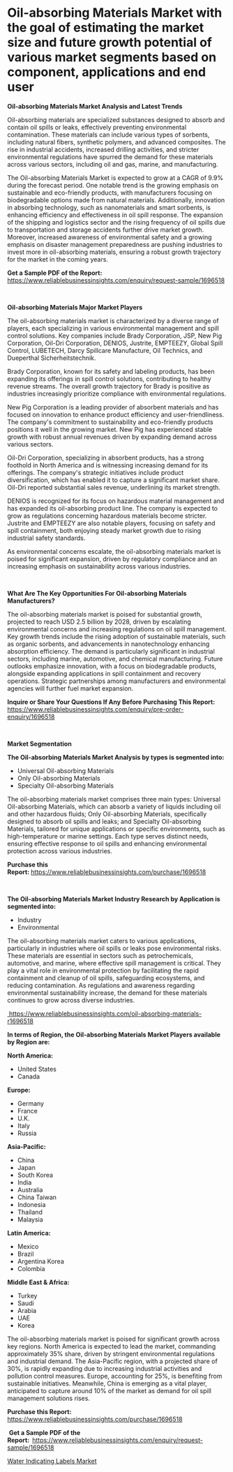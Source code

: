 <p><h1>Oil-absorbing Materials Market with the goal of estimating the market size and future growth potential of various market segments based on component, applications and end user</h1></p><p><strong>Oil-absorbing Materials Market Analysis and Latest Trends</strong></p>
<p><p>Oil-absorbing materials are specialized substances designed to absorb and contain oil spills or leaks, effectively preventing environmental contamination. These materials can include various types of sorbents, including natural fibers, synthetic polymers, and advanced composites. The rise in industrial accidents, increased drilling activities, and stricter environmental regulations have spurred the demand for these materials across various sectors, including oil and gas, marine, and manufacturing.</p><p>The Oil-absorbing Materials Market is expected to grow at a CAGR of 9.9% during the forecast period. One notable trend is the growing emphasis on sustainable and eco-friendly products, with manufacturers focusing on biodegradable options made from natural materials. Additionally, innovation in absorbing technology, such as nanomaterials and smart sorbents, is enhancing efficiency and effectiveness in oil spill response. The expansion of the shipping and logistics sector and the rising frequency of oil spills due to transportation and storage accidents further drive market growth. Moreover, increased awareness of environmental safety and a growing emphasis on disaster management preparedness are pushing industries to invest more in oil-absorbing materials, ensuring a robust growth trajectory for the market in the coming years.</p></p>
<p><strong>Get a Sample PDF of the Report:&nbsp;</strong> <a href="https://www.reliablebusinessinsights.com/enquiry/request-sample/1696518?utm_campaign=950&utm_medium=2&utm_source=Github&utm_content=ia&utm_term=08012025&utm_id=oil-absorbing-materials">https://www.reliablebusinessinsights.com/enquiry/request-sample/1696518</a></p>
<p>&nbsp;</p>
<p><strong>Oil-absorbing Materials Major Market Players</strong></p>
<p><p>The oil-absorbing materials market is characterized by a diverse range of players, each specializing in various environmental management and spill control solutions. Key companies include Brady Corporation, JSP, New Pig Corporation, Oil-Dri Corporation, DENIOS, Justrite, EMPTEEZY, Global Spill Control, LUBETECH, Darcy Spillcare Manufacture, Oil Technics, and Dueperthal Sicherheitstechnik.</p><p>Brady Corporation, known for its safety and labeling products, has been expanding its offerings in spill control solutions, contributing to healthy revenue streams. The overall growth trajectory for Brady is positive as industries increasingly prioritize compliance with environmental regulations.</p><p>New Pig Corporation is a leading provider of absorbent materials and has focused on innovation to enhance product efficiency and user-friendliness. The company's commitment to sustainability and eco-friendly products positions it well in the growing market. New Pig has experienced stable growth with robust annual revenues driven by expanding demand across various sectors.</p><p>Oil-Dri Corporation, specializing in absorbent products, has a strong foothold in North America and is witnessing increasing demand for its offerings. The company's strategic initiatives include product diversification, which has enabled it to capture a significant market share. Oil-Dri reported substantial sales revenue, underlining its market strength.</p><p>DENIOS is recognized for its focus on hazardous material management and has expanded its oil-absorbing product line. The company is expected to grow as regulations concerning hazardous materials become stricter. Justrite and EMPTEEZY are also notable players, focusing on safety and spill containment, both enjoying steady market growth due to rising industrial safety standards.</p><p>As environmental concerns escalate, the oil-absorbing materials market is poised for significant expansion, driven by regulatory compliance and an increasing emphasis on sustainability across various industries.</p></p>
<p>&nbsp;</p>
<p><strong>What Are The Key Opportunities For Oil-absorbing Materials Manufacturers?</strong></p>
<p><p>The oil-absorbing materials market is poised for substantial growth, projected to reach USD 2.5 billion by 2028, driven by escalating environmental concerns and increasing regulations on oil spill management. Key growth trends include the rising adoption of sustainable materials, such as organic sorbents, and advancements in nanotechnology enhancing absorption efficiency. The demand is particularly significant in industrial sectors, including marine, automotive, and chemical manufacturing. Future outlooks emphasize innovation, with a focus on biodegradable products, alongside expanding applications in spill containment and recovery operations. Strategic partnerships among manufacturers and environmental agencies will further fuel market expansion.</p></p>
<p><strong>Inquire or Share Your Questions If Any Before Purchasing This Report:</strong> <a href="https://www.reliablebusinessinsights.com/enquiry/pre-order-enquiry/1696518?utm_campaign=950&utm_medium=2&utm_source=Github&utm_content=ia&utm_term=08012025&utm_id=oil-absorbing-materials">https://www.reliablebusinessinsights.com/enquiry/pre-order-enquiry/1696518</a></p>
<p>&nbsp;</p>
<p><strong>Market Segmentation</strong></p>
<p><strong>The Oil-absorbing Materials Market Analysis by types is segmented into:</strong></p>
<p><ul><li>Universal Oil-absorbing Materials</li><li>Only Oil-absorbing Materials</li><li>Specialty Oil-absorbing Materials</li></ul></p>
<p><p>The oil-absorbing materials market comprises three main types: Universal Oil-absorbing Materials, which can absorb a variety of liquids including oil and other hazardous fluids; Only Oil-absorbing Materials, specifically designed to absorb oil spills and leaks; and Specialty Oil-absorbing Materials, tailored for unique applications or specific environments, such as high-temperature or marine settings. Each type serves distinct needs, ensuring effective response to oil spills and enhancing environmental protection across various industries.</p></p>
<p><strong>Purchase this Report:&nbsp;</strong><a href="https://www.reliablebusinessinsights.com/purchase/1696518?utm_campaign=950&utm_medium=2&utm_source=Github&utm_content=ia&utm_term=08012025&utm_id=oil-absorbing-materials">https://www.reliablebusinessinsights.com/purchase/1696518</a></p>
<p>&nbsp;</p>
<p><strong>The Oil-absorbing Materials Market Industry Research by Application is segmented into:</strong></p>
<p><ul><li>Industry</li><li>Environmental</li></ul></p>
<p><p>The oil-absorbing materials market caters to various applications, particularly in industries where oil spills or leaks pose environmental risks. These materials are essential in sectors such as petrochemicals, automotive, and marine, where effective spill management is critical. They play a vital role in environmental protection by facilitating the rapid containment and cleanup of oil spills, safeguarding ecosystems, and reducing contamination. As regulations and awareness regarding environmental sustainability increase, the demand for these materials continues to grow across diverse industries.</p></p>
<p><a href="https://www.reliablebusinessinsights.com/oil-absorbing-materials-r1696518?utm_campaign=950&utm_medium=2&utm_source=Github&utm_content=ia&utm_term=08012025&utm_id=oil-absorbing-materials">&nbsp;https://www.reliablebusinessinsights.com/oil-absorbing-materials-r1696518</a></p>
<p><strong>In terms of Region, the Oil-absorbing Materials Market Players available by Region are:</strong></p>
<p>
    <p> <strong> North America: </strong>
        <ul>
            <li>United States</li>
            <li>Canada</li>
        </ul>
        </p> 
    <p> <strong> Europe: </strong>
        <ul>
            <li>Germany</li>
            <li>France</li>
            <li>U.K.</li>
            <li>Italy</li>
            <li>Russia</li>
        </ul>
        </p> 
    <p> <strong> Asia-Pacific: </strong>
        <ul>
            <li>China</li>
            <li>Japan</li>
            <li>South Korea</li>
            <li>India</li>
            <li>Australia</li>
            <li>China Taiwan</li>
            <li>Indonesia</li>
            <li>Thailand</li>
            <li>Malaysia</li>
        </ul>
        </p> 
    <p> <strong> Latin America: </strong>
        <ul>
            <li>Mexico</li>
            <li>Brazil</li>
            <li>Argentina Korea</li>
            <li>Colombia</li>
        </ul>
        </p> 
    <p> <strong> Middle East & Africa: </strong>
        <ul>
            <li>Turkey</li>
            <li>Saudi</li>
            <li>Arabia</li>
            <li>UAE</li>
            <li>Korea</li>
        </ul>
    </p>
    </p>
<p><p>The oil-absorbing materials market is poised for significant growth across key regions. North America is expected to lead the market, commanding approximately 35% share, driven by stringent environmental regulations and industrial demand. The Asia-Pacific region, with a projected share of 30%, is rapidly expanding due to increasing industrial activities and pollution control measures. Europe, accounting for 25%, is benefiting from sustainable initiatives. Meanwhile, China is emerging as a vital player, anticipated to capture around 10% of the market as demand for oil spill management solutions rises.</p></p>
<p><strong>Purchase this Report: </strong><a href="https://www.reliablebusinessinsights.com/purchase/1696518?utm_campaign=950&utm_medium=2&utm_source=Github&utm_content=ia&utm_term=08012025&utm_id=oil-absorbing-materials">https://www.reliablebusinessinsights.com/purchase/1696518</a></p>
<p>&nbsp;<strong>Get a Sample PDF of the Report:&nbsp;&nbsp;</strong><a href="https://www.reliablebusinessinsights.com/enquiry/request-sample/1696518?utm_campaign=950&utm_medium=2&utm_source=Github&utm_content=ia&utm_term=08012025&utm_id=oil-absorbing-materials">https://www.reliablebusinessinsights.com/enquiry/request-sample/1696518</a></p>
<p><strong></strong></p>
<p><p><a href="https://github.com/ryanbell8967/Market-Research-Report-List-1/blob/main/water-indicating-labels-market.md?utm_campaign=950&utm_medium=2&utm_source=Github&utm_content=ia&utm_term=08012025&utm_id=oil-absorbing-materials">Water Indicating Labels Market</a></p></p>